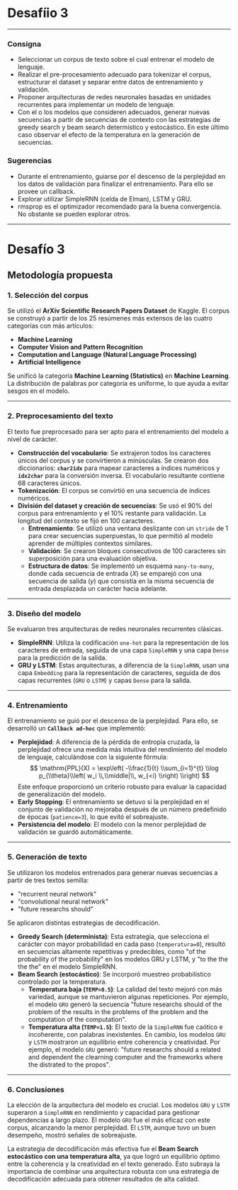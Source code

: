# Desafíio 3
---
### Consigna
- Seleccionar un corpus de texto sobre el cual entrenar el modelo de lenguaje.
- Realizar el pre-procesamiento adecuado para tokenizar el corpus, estructurar el dataset y separar entre datos de entrenamiento y validación.
- Proponer arquitecturas de redes neuronales basadas en unidades recurrentes para implementar un modelo de lenguaje.
- Con el o los modelos que consideren adecuados, generar nuevas secuencias a partir de secuencias de contexto con las estrategias de greedy search y beam search determístico y estocástico. En este último caso observar el efecto de la temperatura en la generación de secuencias.


### Sugerencias
- Durante el entrenamiento, guiarse por el descenso de la perplejidad en los datos de validación para finalizar el entrenamiento. Para ello se provee un callback.
- Explorar utilizar SimpleRNN (celda de Elman), LSTM y GRU.
- rmsprop es el optimizador recomendado para la buena convergencia. No obstante se pueden explorar otros.
---

# **Desafío 3**

## **Metodología propuesta**

### 1. Selección del corpus
Se utilizó el **ArXiv Scientific Research Papers Dataset** de Kaggle. El corpus se construyó a partir de los 25 resúmenes más extensos de las cuatro categorías con más artículos:
* **Machine Learning**
* **Computer Vision and Pattern Recognition**
* **Computation and Language (Natural Language Processing)**
* **Artificial Intelligence**

Se unificó la categoría **Machine Learning (Statistics)** en **Machine Learning**. La distribución de palabras por categoría es uniforme, lo que ayuda a evitar sesgos en el modelo.

---

### 2. Preprocesamiento del texto
El texto fue preprocesado para ser apto para el entrenamiento del modelo a nivel de carácter.

* **Construcción del vocabulario**: Se extrajeron todos los caracteres únicos del corpus y se convirtieron a minúsculas. Se crearon dos diccionarios: **`char2idx`** para mapear caracteres a índices numéricos y **`idx2char`** para la conversión inversa. El vocabulario resultante contiene 68 caracteres únicos.
* **Tokenización**: El corpus se convirtió en una secuencia de índices numéricos.
* **División del dataset y creación de secuencias**: Se usó el 90% del corpus para entrenamiento y el 10% restante para validación. La longitud del contexto se fijó en 100 caracteres.
    * **Entrenamiento**: Se utilizó una ventana deslizante con un `stride` de 1 para crear secuencias superpuestas, lo que permitió al modelo aprender de múltiples contextos similares.
    * **Validación**: Se crearon bloques consecutivos de 100 caracteres sin superposición para una evaluación objetiva.
    * **Estructura de datos**: Se implementó un esquema `many-to-many`, donde cada secuencia de entrada ($X$) se emparejó con una secuencia de salida ($y$) que consistía en la misma secuencia de entrada desplazada un carácter hacia adelante.

---

### 3. Diseño del modelo
Se evaluaron tres arquitecturas de redes neuronales recurrentes clásicas.

* **SimpleRNN**: Utiliza la codificación `one-hot` para la representación de los caracteres de entrada, seguida de una capa `SimpleRNN` y una capa `Dense` para la predicción de la salida.
* **GRU y LSTM**: Estas arquitecturas, a diferencia de la `SimpleRNN`, usan una capa `Embedding` para la representación de caracteres, seguida de dos capas recurrentes (`GRU` o `LSTM`) y capas `Dense` para la salida.

---

### 4. Entrenamiento
El entrenamiento se guió por el descenso de la perplejidad. Para ello, se desarrolló un **`Callback ad-hoc`** que implementó:

* **Perplejidad**: A diferencia de la pérdida de entropía cruzada, la perplejidad ofrece una medida más intuitiva del rendimiento del modelo de lenguaje, calculándose con la siguiente fórmula:
    $$
    \mathrm{PPL}(X) = \exp\left( -\\frac{1}{t} \\sum_{i=1}^{t} \\log p_{\\theta}\\left( w_i \\,\\middle|\\, w_{<i} \\right) \\right)
    $$
    Este enfoque proporcionó un criterio robusto para evaluar la capacidad de generalización del modelo.
* **Early Stopping**: El entrenamiento se detuvo si la perplejidad en el conjunto de validación no mejoraba después de un número predefinido de épocas (`patience=3`), lo que evitó el sobreajuste.
* **Persistencia del modelo**: El modelo con la menor perplejidad de validación se guardó automáticamente.

---

### 5. Generación de texto
Se utilizaron los modelos entrenados para generar nuevas secuencias a partir de tres textos semilla:
* "recurrent neural network"
* "convolutional neural network"
* "future researchs should"

Se aplicaron distintas estrategias de decodificación.

* **Greedy Search (determinista)**: Esta estrategia, que selecciona el carácter con mayor probabilidad en cada paso (`temperatura=0`), resultó en secuencias altamente repetitivas y predecibles, como "of the probability of the probability" en los modelos GRU y LSTM, y "to the the the the" en el modelo SimpleRNN.
* **Beam Search (estocástico)**: Se incorporó muestreo probabilístico controlado por la temperatura.
    * **Temperatura baja (`TEMP=0.5`)**: La calidad del texto mejoró con más variedad, aunque se mantuvieron algunas repeticiones. Por ejemplo, el modelo `GRU` generó la secuencia "future researchs should of the problem of the results in the problems of the problem and the computation of the computation".
    * **Temperatura alta (`TEMP=1.5`)**: El texto de la `SimpleRNN` fue caótico e incoherente, con palabras inexistentes. En cambio, los modelos `GRU` y `LSTM` mostraron un equilibrio entre coherencia y creatividad. Por ejemplo, el modelo `GRU` generó: "future researchs should a related and dependent the clearning computer and the frameworks where the distrated to the propos".

---

### 6. Conclusiones

La elección de la arquitectura del modelo es crucial. Los modelos `GRU` y `LSTM` superaron a `SimpleRNN` en rendimiento y capacidad para gestionar dependencias a largo plazo. El modelo `GRU` fue el más eficaz con este corpus, alcanzando la menor perplejidad. El `LSTM`, aunque tuvo un buen desempeño, mostró señales de sobreajuste.

La estrategia de decodificación más efectiva fue el **Beam Search estocástico con una temperatura alta**, ya que logró un equilibrio óptimo entre la coherencia y la creatividad en el texto generado. Esto subraya la importancia de combinar una arquitectura robusta con una estrategia de decodificación adecuada para obtener resultados de alta calidad.
